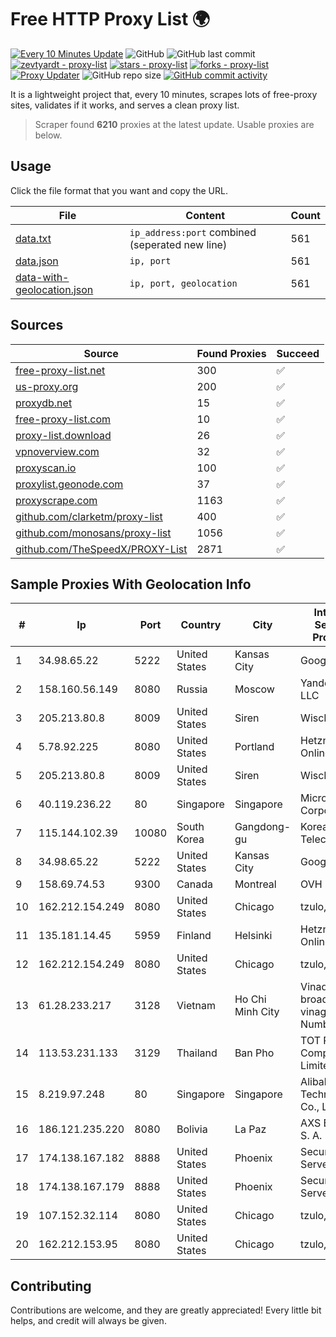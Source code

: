 
# Free HTTP Proxy List 🌍

[![Every 10 Minutes Update](https://github.com/mertguvencli/http-proxy-list/actions/workflows/main.yml/badge.svg?branch=main)](https://github.com/mertguvencli/http-proxy-list/actions/workflows/main.yml)
![GitHub](https://img.shields.io/github/license/mertguvencli/http-proxy-list)
![GitHub last commit](https://img.shields.io/github/last-commit/mertguvencli/http-proxy-list)
[![zevtyardt - proxy-list](https://img.shields.io/static/v1?label=zevtyardt&message=proxy-list&color=blue&logo=github)](https://github.com/zevtyardt/proxy-list "Go to GitHub repo")
[![stars - proxy-list](https://img.shields.io/github/stars/zevtyardt/proxy-list?style=social)](https://github.com/zevtyardt/proxy-list)
[![forks - proxy-list](https://img.shields.io/github/forks/zevtyardt/proxy-list?style=social)](https://github.com/zevtyardt/proxy-list)
[![Proxy Updater](https://github.com/zevtyardt/proxy-list/workflows/Proxy%20Updater/badge.svg)](https://github.com/zevtyardt/proxy-list/actions?query=workflow:"Proxy+Updater")
![GitHub repo size](https://img.shields.io/github/repo-size/zevtyardt/proxy-list)
[![GitHub commit activity](https://img.shields.io/github/commit-activity/m/zevtyardt/proxy-list?logo=commits)](https://github.com/zevtyardt/proxy-list/commits/main)

It is a lightweight project that, every 10 minutes, scrapes lots of free-proxy sites, validates if it works, and serves a clean proxy list.

> Scraper found **6210** proxies at the latest update. Usable proxies are below.

## Usage

Click the file format that you want and copy the URL.

|File|Content|Count|
|----|-------|-----|
|[data.txt](https://raw.githubusercontent.com/mertguvencli/http-proxy-list/main/proxy-list/data.txt)|`ip_address:port` combined (seperated new line)|561|
|[data.json](https://raw.githubusercontent.com/mertguvencli/http-proxy-list/main/proxy-list/data.json)|`ip, port`|561|
|[data-with-geolocation.json](https://raw.githubusercontent.com/mertguvencli/http-proxy-list/main/proxy-list/data-with-geolocation.json)|`ip, port, geolocation`|561|

## Sources

|Source|Found Proxies|Succeed|
|------|-------------|-------|
|[free-proxy-list.net](https://free-proxy-list.net)|300|✅|
|[us-proxy.org](https://www.us-proxy.org)|200|✅|
|[proxydb.net](http://proxydb.net)|15|✅|
|[free-proxy-list.com](https://free-proxy-list.com/?page=&port=&type%5B%5D=http&type%5B%5D=https&up_time=0&search=Search)|10|✅|
|[proxy-list.download](https://www.proxy-list.download/HTTP)|26|✅|
|[vpnoverview.com](https://vpnoverview.com/privacy/anonymous-browsing/free-proxy-servers)|32|✅|
|[proxyscan.io](https://www.proxyscan.io)|100|✅|
|[proxylist.geonode.com](https://proxylist.geonode.com/api/proxy-list?limit=300&page=1&sort_by=lastChecked&sort_type=desc&protocols=http,https)|37|✅|
|[proxyscrape.com](https://api.proxyscrape.com/v2/?request=displayproxies&protocol=http&timeout=10000&country=all&ssl=all&anonymity=all)|1163|✅|
|[github.com/clarketm/proxy-list](https://raw.githubusercontent.com/clarketm/proxy-list/master/proxy-list-raw.txt)|400|✅|
|[github.com/monosans/proxy-list](https://raw.githubusercontent.com/monosans/proxy-list/main/proxies/http.txt)|1056|✅|
|[github.com/TheSpeedX/PROXY-List](https://raw.githubusercontent.com/TheSpeedX/PROXY-List/master/http.txt)|2871|✅|


## Sample Proxies With Geolocation Info

|#|Ip|Port|Country|City|Internet Service Provider|
|-|--|----|-------|----|-------------------------|
|1|34.98.65.22|5222|United States|Kansas City|Google LLC|
|2|158.160.56.149|8080|Russia|Moscow|Yandex.Cloud LLC|
|3|205.213.80.8|8009|United States|Siren|WiscNet|
|4|5.78.92.225|8080|United States|Portland|Hetzner Online GmbH|
|5|205.213.80.8|8009|United States|Siren|WiscNet|
|6|40.119.236.22|80|Singapore|Singapore|Microsoft Corporation|
|7|115.144.102.39|10080|South Korea|Gangdong-gu|Korea Telecom|
|8|34.98.65.22|5222|United States|Kansas City|Google LLC|
|9|158.69.74.53|9300|Canada|Montreal|OVH SAS|
|10|162.212.154.249|8080|United States|Chicago|tzulo, inc.|
|11|135.181.14.45|5959|Finland|Helsinki|Hetzner Online GmbH|
|12|162.212.154.249|8080|United States|Chicago|tzulo, inc.|
|13|61.28.233.217|3128|Vietnam|Ho Chi Minh City|Vinadata broadcast via vinagame AS Number|
|14|113.53.231.133|3129|Thailand|Ban Pho|TOT Public Company Limited|
|15|8.219.97.248|80|Singapore|Singapore|Alibaba (US) Technology Co., Ltd.|
|16|186.121.235.220|8080|Bolivia|La Paz|AXS Bolivia S. A.|
|17|174.138.167.182|8888|United States|Phoenix|Secured Servers LLC|
|18|174.138.167.179|8888|United States|Phoenix|Secured Servers LLC|
|19|107.152.32.114|8080|United States|Chicago|tzulo, inc.|
|20|162.212.153.95|8080|United States|Chicago|tzulo, inc.|



## Contributing

Contributions are welcome, and they are greatly appreciated! Every
little bit helps, and credit will always be given.

